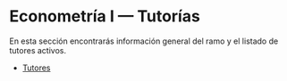 # Econometría I — Tutorías

En esta sección encontrarás información general del ramo y el listado de tutores activos.

- [Tutores](tutores/tutor1.md)
